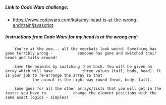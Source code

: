 ##### Link to Code Wars challenge:
* https://www.codewars.com/kata/my-head-is-at-the-wrong-end/train/javascript

##### Instructions from Code Wars for my head is at the wrong end:
        You're at the zoo... all the meerkats look weird. Something has gone terribly wrong -           someone has gone and switched their heads and tails around!

        Save the animals by switching them back. You will be given an array which will have             three values (tail, body, head). It is your job to re-arrange the array so that
                the animal is the right way round (head, body, tail).

        Same goes for all the other arrays/lists that you will get in the tests: you have to            change the element positions with the same exact logics - simples!
